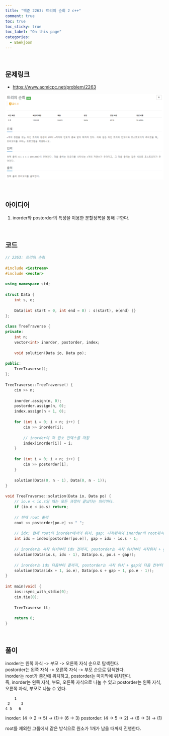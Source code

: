 ```yaml
---
title: "백준 2263: 트리의 순회 2 c++"
comment: true
toc: true
toc_sticky: true
toc_label: "On this page"
categories:
  - Baekjoon
---
```


<br>

## **문제링크**

* <https://www.acmicpc.net/problem/2263>   

![](https://github.com/ljh37694/ljh37694.github.io/blob/main/_captures/Baekjoon2263.PNG?raw=true)

<br>

## **아이디어**
1.  inorder와 postorder의 특성을 이용한 분할정복을 통해 구한다.

<br>

## **코드**
``` c++
// 2263: 트리의 순회

#include <iostream>
#include <vector>

using namespace std;

struct Data {
	int s, e;

	Data(int start = 0, int end = 0) : s(start), e(end) {}
};

class TreeTraverse {
private:
	int n;
	vector<int> inorder, postorder, index;

	void solution(Data io, Data po);

public:
	TreeTraverse();
};

TreeTraverse::TreeTraverse() {
	cin >> n;

	inorder.assign(n, 0);
	postorder.assign(n, 0);
	index.assign(n + 1, 0);

	for (int i = 0; i < n; i++) {
		cin >> inorder[i];

		// inorder의 각 원소 인덱스를 저장
		index[inorder[i]] = i;
	}

	for (int i = 0; i < n; i++) {
		cin >> postorder[i];
	}

	solution(Data(0, n - 1), Data(0, n - 1));
}

void TreeTraverse::solution(Data io, Data po) {
	// io.e < io.s일 때는 모든 과정이 끝났다는 의미이다.
	if (io.e < io.s) return;

	// 현재 root 출력
	cout << postorder[po.e] << " ";

	// idx: 현재 root의 inorder에서의 위치, gap: 시작위치와 inorder의 root위치 사이의 거리
	int idx = index[postorder[po.e]], gap = idx - io.s - 1;

	// inorder는 시작 위치부터 idx 전까지, postorder는 시작 위치부터 시작위치 + gap까지
	solution(Data(io.s, idx - 1), Data(po.s, po.s + gap));

	// inorder는 idx 다음부터 끝까지, postorder는 시작 위치 + gap의 다음 칸부터 마지막 한 칸 전까지
	solution(Data(idx + 1, io.e), Data(po.s + gap + 1, po.e - 1));
}

int main(void) {
	ios::sync_with_stdio(0);
	cin.tie(0);

	TreeTraverse tt;

	return 0;
}
```

<br>

## **풀이**
inorder는 왼쪽 자식 -> 부모 -> 오른쪽 자식 순으로 탐색한다.   
postorder는 왼쪽 자식 -> 오른쪽 자식 -> 부모 순으로 탐색한다.   
inorder는 root가 중간에 위치하고, postorder는 마지막에 위치한다.   
즉, inorder는 왼쪽 자식, 부모, 오른쪽 자식으로 나눌 수 있고 postorder는 왼쪽 자식, 오른쪽 자식, 부모로 나눌 수 있다.   

        1
     2     3
    4 5   6

inorder: (4 -> 2 -> 5) -> (1)-> (6 -> 3)
postorder: (4 -> 5 -> 2) -> (6 -> 3) -> (1)

root를 제외한 그룹에서 같은 방식으로 원소가 1개가 남을 때까지 진행한다.